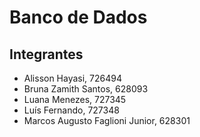 # Banco de Dados
## Integrantes

* Alisson Hayasi, 726494
* Bruna Zamith Santos, 628093
* Luana Menezes, 727345
* Luís Fernando, 727348
* Marcos Augusto Faglioni Junior, 628301

